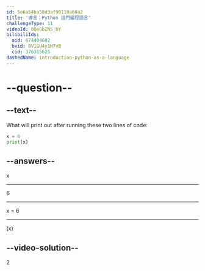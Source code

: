 ```yaml
---
id: 5e6a54ba58d3af90110a60a2
title: '導言：Python 這門編程語言'
challengeType: 11
videoId: 0QeGbZNS_bY
bilibiliIds:
  aid: 674404602
  bvid: BV1GU4y1H7vB
  cid: 376315625
dashedName: introduction-python-as-a-language
---
```


# --question--

## --text--

What will print out after running these two lines of code:

```python
x = 6
print(x)
```

## --answers--

x

---

6

---

x = 6

---

(x)

## --video-solution--

2

